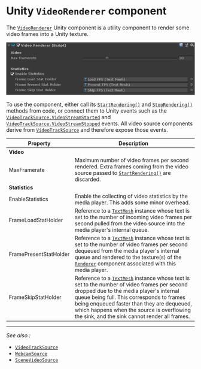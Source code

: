 # Unity `VideoRenderer` component

The [`VideoRenderer`](xref:Microsoft.MixedReality.WebRTC.Unity.VideoRenderer) Unity component is a utility component to render some video frames into a Unity texture.

![The VideoRenderer Unity component](unity-mediaplayer.png)

To use the component, either call its [`StartRendering()`](xref:Microsoft.MixedReality.WebRTC.Unity.VideoRenderer.StartRendering(IVideoSource)) and [`StopRendering()`](xref:Microsoft.MixedReality.WebRTC.Unity.VideoRenderer.StopRendering(IVideoSource)) methods from code, or connect them to Unity events such as the [`VideoTrackSource.VideoStreamStarted`](xref:Microsoft.MixedReality.WebRTC.Unity.VideoTrackSource.VideoStreamStarted) and [`VideoTrackSource.VideoStreamStopped`](xref:Microsoft.MixedReality.WebRTC.Unity.VideoTrackSource.VideoStreamStopped) events. All video source components derive from [`VideoTrackSource`](xref:Microsoft.MixedReality.WebRTC.Unity.VideoTrackSource) and therefore expose those events.

| Property | Description |
|---|---|
| **Video** | |
| MaxFramerate | Maximum number of video frames per second rendered. Extra frames coming from the video source passed to [`StartRendering()`](xref:Microsoft.MixedReality.WebRTC.Unity.VideoRenderer.StartRendering(IVideoSource)) are discarded. |
| **Statistics** | |
| EnableStatistics | Enable the collecting of video statistics by the media player. This adds some minor overhead. |
| FrameLoadStatHolder | Reference to a [`TextMesh`](https://docs.unity3d.com/ScriptReference/TextMesh.html) instance whose text is set to the number of incoming video frames per second pulled from the video source into the media player's internal queue. |
| FramePresentStatHolder | Reference to a [`TextMesh`](https://docs.unity3d.com/ScriptReference/TextMesh.html) instance whose text is set to the number of video frames per second dequeued from the media player's internal queue and rendered to the texture(s) of the [`Renderer`](https://docs.unity3d.com/ScriptReference/Renderer.html) component associated with this media player. |
| FrameSkipStatHolder | Reference to a [`TextMesh`](https://docs.unity3d.com/ScriptReference/TextMesh.html) instance whose text is set to the number of video frames per second dropped due to the media player's internal queue being full. This corresponds to frames being enqueued faster than they are dequeued, which happens when the source is overflowing the sink, and the sink cannot render all frames. |

----

_See also :_

- [`VideoTrackSource`](xref:Microsoft.MixedReality.WebRTC.Unity.VideoTrackSource)
- [`WebcamSource`](xref:Microsoft.MixedReality.WebRTC.Unity.WebcamSource)
- [`SceneVideoSource`](xref:Microsoft.MixedReality.WebRTC.Unity.SceneVideoSource)